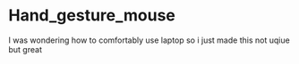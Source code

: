 # Hand_gesture_mouse
I was wondering how to comfortably use laptop so i just made this not uqiue but great 
